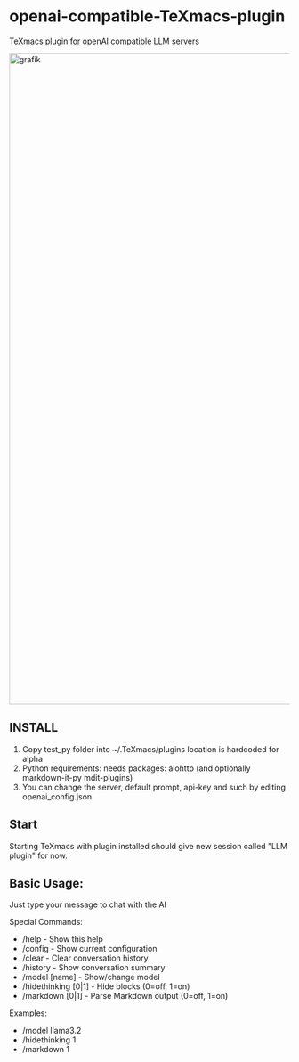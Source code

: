 # openai-compatible-TeXmacs-plugin
TeXmacs plugin for openAI compatible LLM servers

<img width="2050" height="1170" alt="grafik" src="https://github.com/user-attachments/assets/f3f8c340-0bfe-4cea-ac48-89669b532345" />



## INSTALL
1. Copy test_py folder into ~/.TeXmacs/plugins  location is hardcoded for alpha
2. Python requirements:
   needs packages: aiohttp (and optionally markdown-it-py mdit-plugins)
3. You can change the server, default prompt, api-key and such by editing openai_config.json

## Start
Starting TeXmacs with plugin installed should give new session called "LLM plugin" for now.

## Basic Usage:
Just type your message to chat with the AI

Special Commands:
-  /help               - Show this help
-  /config             - Show current configuration
-  /clear              - Clear conversation history
-  /history            - Show conversation summary
-  /model [name]       - Show/change model
-  /hidethinking [0|1] - Hide <think> blocks (0=off, 1=on)
-  /markdown [0|1]     - Parse Markdown output (0=off, 1=on)

Examples:
-  /model llama3.2
-  /hidethinking 1
-  /markdown 1
